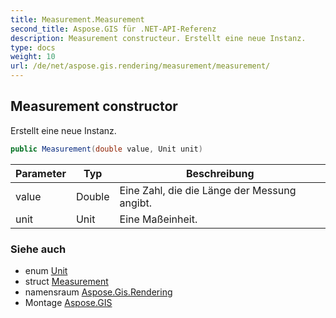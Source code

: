 ```yaml
---
title: Measurement.Measurement
second_title: Aspose.GIS für .NET-API-Referenz
description: Measurement constructeur. Erstellt eine neue Instanz.
type: docs
weight: 10
url: /de/net/aspose.gis.rendering/measurement/measurement/
---
```

## Measurement constructor

Erstellt eine neue Instanz.

```csharp
public Measurement(double value, Unit unit)
```

| Parameter | Typ | Beschreibung |
| --- | --- | --- |
| value | Double | Eine Zahl, die die Länge der Messung angibt. |
| unit | Unit | Eine Maßeinheit. |

### Siehe auch

* enum [Unit](../../unit/)
* struct [Measurement](../)
* namensraum [Aspose.Gis.Rendering](../../measurement/)
* Montage [Aspose.GIS](../../../)



